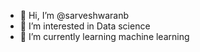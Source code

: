 - 👋 Hi, I’m @sarveshwaranb
- 👀 I’m interested in Data science
- 🌱 I’m currently learning machine learning
<!---
sarveshwaranb/sarveshwaranb is a ✨ special ✨ repository because its `README.md` (this file) appears on your GitHub profile.
You can click the Preview link to take a look at your changes.
--->
